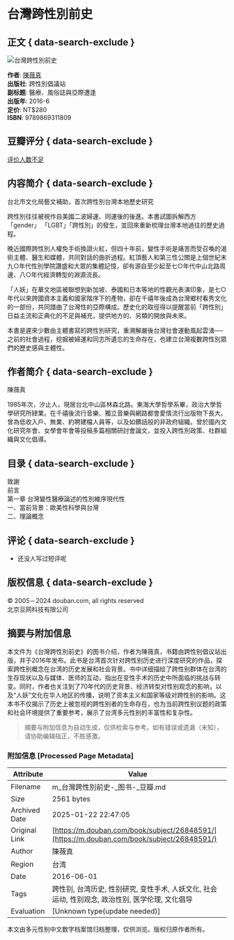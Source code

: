 # 台灣跨性別前史

## 正文 { data-search-exclude }


![台灣跨性別前史](https://img3.doubanio.com/view/subject/s/public/s29027592.jpg)

**作者**: [陳薇真](/search/%E9%99%B3%E8%96%87%E7%9C%9F)  
**出版社**: 跨性別倡議站  
**副标题**: 醫療、風俗誌與亞際遭逢  
**出版年**: 2016-6  
**定价**: NT$280  
**ISBN**: 9789869311809  

## 豆瓣评分 { data-search-exclude }
[评价人数不足](comments)

## 内容简介 { data-search-exclude }

台北市文化局藝文補助，首次跨性別台灣本地歷史研究

跨性別往往被視作自美國二波婦運、同運後的後進。本書試圖拆解西方「gender」 「LGBT」「跨性別」的發生，並回來重新梳理台灣本地過往的歷史過程。

晚近國際跨性別人權免手術換證火紅，但四十年前，變性手術是痛苦而受召喚的渴術主體、醫生和媒體，共同對話的曲折過程。紅頂藝人和第三性公關是上個世紀末九○年代性別學院讚盛和大眾的集體記憶，卻有源自至少起至七○年代中山北路周邊、八○年代經濟轉型的淵源流長。

「人妖」在華文地區被聯想到新加坡、泰國和日本等地的性觀光表演印象，是七○年代以來跨國資本主義和國家階序下的產物，卻在千禧年後成為台灣鄉村看秀文化的一部份，共同譜曲了台灣性的亞際構成。歷史化的取徑得以提醒當前「跨性別」日益主流和正典化的不足與補充，提供地方的、另類的開放與未來。

本書是遲來少數由主體書寫的跨性別研究，重溯解嚴後台灣社會運動風起雲湧──之前的社會過程，挖掘被婦運和同志所遺忘的生命存在，也建立台灣複數跨性別眾們的歷史感與主體性。

## 作者简介 { data-search-exclude }

陳薇真

1985年次，汐止人，現居台北中山區林森北路。東海大學哲學系畢，政治大學哲學研究所肄業。在千禧後流行音樂、獨立音樂與網路都會愛情流行出版物下長大。曾為低收入戶、無業、約聘建檔人員等，以及如髒話般的非政府組織。曾於國內文化研究年會、女學會年會等投稿多篇相關研討會論文，並投入跨性別政策、社群組織與文化倡導。

## 目录 { data-search-exclude }

致謝  
前言  
第一章 台灣變性醫療論述的性別維序現代性  
一、當前背景：歐美性科學與台灣  
二、理論概念  

## 评论 { data-search-exclude }

- 还没人写过短评呢

## 版权信息 { data-search-exclude }

© 2005－2024 douban.com, all rights reserved  
北京豆网科技有限公司 
<!-- tcd_original_link https://m.douban.com/book/subject/26848591/ -->


## 摘要与附加信息

<!-- tcd_abstract -->
本文件为《台灣跨性別前史》的图书介绍，作者为陳薇真，书籍由跨性别倡议站出版，并于2016年发布。此书是台湾首次针对跨性别历史进行深度研究的作品，探索跨性别概念在台湾的历史发展和社会背景。书中详细描绘了跨性别群体在台湾的生存现状以及与媒体、医师的互动，指出在变性手术的历史中所面临的挑战与转变。同时，作者也关注到了70年代的历史背景、经济转型对性别观念的影响，以及“人妖”文化在华人地区的传播，说明了资本主义和国家等级对跨性别的影响。这本书不仅揭示了历史上被忽视的跨性别者的生命存在，也为当前跨性别议题的政策和社会环境提供了重要参考，展示了台湾多元性别的丰富性和复杂性。
<!-- tcd_abstract_end -->

> 摘要与附加信息为自动生成，仅供检索与参考。如有错误或遗漏（未知），请协助编辑指正，不胜感激。

### 附加信息 [Processed Page Metadata]

| Attribute       | Value                                  |
|-----------------|----------------------------------------|
| Filename        | m_台灣跨性別前史-_图书-_豆瓣.md                             |
| Size            | 2561 bytes                           |
| Archived Date   | 2025-01-22 22:47:05                             |
| Original Link   | [https://m.douban.com/book/subject/26848591/](https://m.douban.com/book/subject/26848591/)                       |
| Author          | 陳薇真                               |
| Region          | 台湾                               |
| Date            | 2016-06-01                                 |
| Tags            | 跨性别, 台湾历史, 性别研究, 变性手术, 人妖文化, 社会运动, 性别观念, 政治性别, 医学伦理, 文化倡导                                 |
| Evaluation            | [Unknown type(update needed)]                                 |
<!-- tcd_table_end -->

本文由多元性别中文数字档案馆归档整理，仅供浏览。版权归原作者所有。
